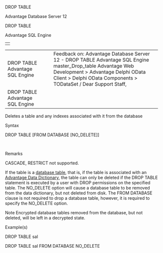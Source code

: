 DROP TABLE




Advantage Database Server 12  

DROP TABLE

Advantage SQL Engine

|  |
| --- |
|  |

|  |  |  |  |  |
| --- | --- | --- | --- | --- |
| DROP TABLE  Advantage SQL Engine |  |  | Feedback on: Advantage Database Server 12 - DROP TABLE Advantage SQL Engine master\_Drop\_table Advantage Web Development > Advantage Delphi OData Client > Delphi OData Components > TODataSet / Dear Support Staff, |  |
| DROP TABLE  Advantage SQL Engine |  |  |  |  |

Deletes a table and any indexes associated with it from the database

Syntax

DROP TABLE <table-name> [FROM DATABASE [NO\_DELETE]]

 

Remarks

CASCADE, RESTRICT not supported.

If the table is a [database table](javascript:hhpopuplink.TextPopup(popid_484727561X,FontFace,-1,-1,-1,-1)), that is, if the table is associated with an [Advantage Data Dictionary](master_advantage_data_dictionary.htm), the table can only be deleted if the DROP TABLE statement is executed by a user with DROP permissions on the specified table. The NO\_DELETE option will cause a database table to be removed from the data dictionary, but not deleted from disk. The FROM DATABASE clause is not required to drop a database table, however, it is required to specify the NO\_DELETE option.

Note Encrypted database tables removed from the database, but not deleted, will be left in a decrypted state.

Example(s)

DROP TABLE sal

DROP TABLE sal FROM DATABASE NO\_DELETE